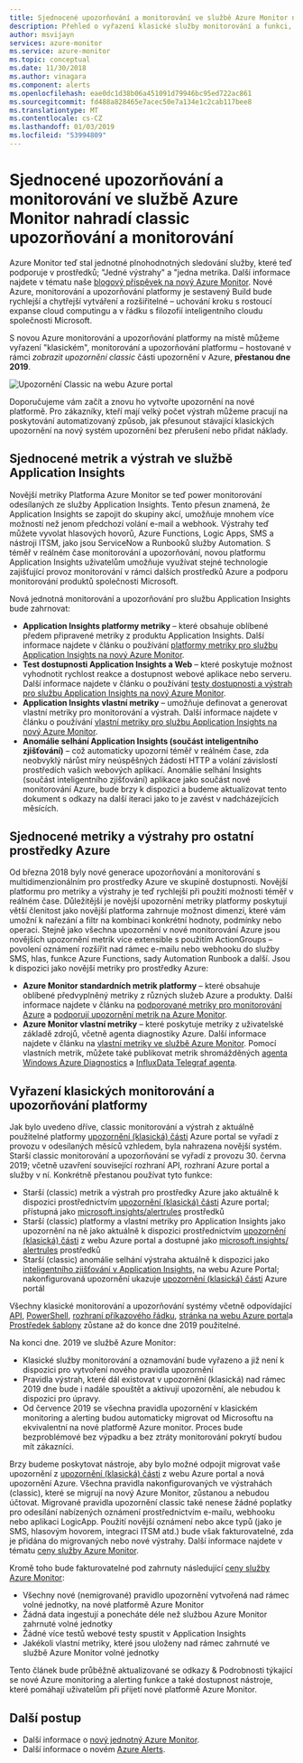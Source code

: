 ```yaml
---
title: Sjednocené upozorňování a monitorování ve službě Azure Monitor nahradí classic upozorňování a monitorování
description: Přehled o vyřazení klasické služby monitorování a funkci, dříve uvedené na webu Azure portal v části upozornění (klasická). Klasické upozorňování a monitorování zahrnuje klasického upozornění metrik pro prostředky Azure, klasického upozornění metrik pro službu Application Insights, upozornění classic webového testu pro službu Application Insights classic vlastních metrik založených na upozornění služby Application Insights a Klasický model výstrahy pro Application Insights SmartDetection v1
author: msvijayn
services: azure-monitor
ms.service: azure-monitor
ms.topic: conceptual
ms.date: 11/30/2018
ms.author: vinagara
ms.component: alerts
ms.openlocfilehash: eae0dc1d38b06a451091d79946bc95ed722ac861
ms.sourcegitcommit: fd488a828465e7acec50e7a134e1c2cab117bee8
ms.translationtype: MT
ms.contentlocale: cs-CZ
ms.lasthandoff: 01/03/2019
ms.locfileid: "53994809"
---
```

# <a name="unified-alerting--monitoring-in-azure-monitor-replaces-classic-alerting--monitoring"></a>Sjednocené upozorňování a monitorování ve službě Azure Monitor nahradí classic upozorňování a monitorování

Azure Monitor teď stal jednotné plnohodnotných sledování služby, které teď podporuje v prostředků; "Jedné výstrahy" a "jedna metrika. Další informace najdete v tématu naše [blogový příspěvek na nový Azure Monitor](https://azure.microsoft.com/blog/new-full-stack-monitoring-capabilities-in-azure-monitor/). Nové Azure, monitorování a upozorňování platformy je sestavený Build bude rychlejší a chytřejší vytváření a rozšiřitelné – uchování kroku s rostoucí expanse cloud computingu a v řádku s filozofií inteligentního cloudu společnosti Microsoft. 

S novou Azure monitorování a upozorňování platformy na místě můžeme vyřazení "klasickém", monitorování a upozorňování platformu – hostované v rámci *zobrazit upozornění classic* části upozornění v Azure, **přestanou dne 2019**.

 ![Upozornění Classic na webu Azure portal](media/monitoring-classic-retirement/monitor-alert-screen2.png) 

Doporučujeme vám začít a znovu ho vytvořte upozornění na nové platformě. Pro zákazníky, kteří mají velký počet výstrah můžeme pracují na poskytování automatizovaný způsob, jak přesunout stávající klasických upozornění na nový systém upozornění bez přerušení nebo přidat náklady.

## <a name="unified-metrics-and-alerts-in-application-insights"></a>Sjednocené metrik a výstrah ve službě Application Insights

Novější metriky Platforma Azure Monitor se teď power monitorování odesílaných ze služby Application Insights. Tento přesun znamená, že Application Insights se zapojit do skupiny akcí, umožňuje mnohem více možností než jenom předchozí volání e-mail a webhook. Výstrahy teď můžete vyvolat hlasových hovorů, Azure Functions, Logic Apps, SMS a nástroji ITSM, jako jsou ServiceNow a Runbooků služby Automation. S téměř v reálném čase monitorování a upozorňování, novou platformu Application Insights uživatelům umožňuje využívat stejné technologie zajišťující provoz monitorování v rámci dalších prostředků Azure a podporu monitorování produktů společnosti Microsoft.

Nová jednotná monitorování a upozorňování pro službu Application Insights bude zahrnovat:

- **Application Insights platformy metriky** – které obsahuje oblíbené předem připravené metriky z produktu Application Insights. Další informace najdete v článku o používání [platformy metriky pro službu Application Insights na nový Azure Monitor](../../application-insights/pre-aggregated-metrics-log-metrics.md#pre-aggregated-metrics).
- **Test dostupnosti Application Insights a Web** – které poskytuje možnost vyhodnotit rychlost reakce a dostupnost webové aplikace nebo serveru. Další informace najdete v článku o používání [testy dostupnosti a výstrah pro službu Application Insights na nový Azure Monitor](../../azure-monitor/app/monitor-web-app-availability.md).
- **Application Insights vlastní metriky** – umožňuje definovat a generovat vlastní metriky pro monitorování a výstrah. Další informace najdete v článku o používání [vlastní metriky pro službu Application Insights na nový Azure Monitor](../../application-insights/pre-aggregated-metrics-log-metrics.md#custom-metrics-dimensions-and-pre-aggregation).
- **Anomálie selhání Application Insights (součást inteligentního zjišťování)** – což automaticky upozorní téměř v reálném čase, zda neobvyklý nárůst míry neúspěšných žádostí HTTP a volání závislostí prostředích vašich webových aplikací. Anomálie selhání Insights (součást inteligentního zjišťování) aplikace jako součást nové monitorování Azure, bude brzy k dispozici a budeme aktualizovat tento dokument s odkazy na další iteraci jako to je zavést v nadcházejících měsících.

## <a name="unified-metrics--alerts-for-other-azure-resources"></a>Sjednocené metriky a výstrahy pro ostatní prostředky Azure

Od března 2018 byly nové generace upozorňování a monitorování s multidimenzionálním pro prostředky Azure ve skupině dostupnosti. Novější platformu pro metriky a výstrahy je teď rychlejší při použití možnosti téměř v reálném čase. Důležitější je novější upozornění metriky platformy poskytují větší členitost jako novější platforma zahrnuje možnost dimenzí, které vám umožní k nařezání a filtr na kombinaci konkrétní hodnoty, podmínky nebo operaci. Stejně jako všechna upozornění v nové monitorování Azure jsou novějších upozornění metrik více extensible s použitím ActionGroups – povolení oznámení rozšířit nad rámec e-mailu nebo webhooku do služby SMS, hlas, funkce Azure Functions, sady Automation Runbook a další.
Jsou k dispozici jako novější metriky pro prostředky Azure:

- **Azure Monitor standardních metrik platformy** – které obsahuje oblíbené předvyplněný metriky z různých služeb Azure a produkty. Další informace najdete v článku na [podporované metriky pro monitorování Azure](../../azure-monitor/platform/alerts-metric-near-real-time.md#metrics-and-dimensions-supported) a [podporují upozornění metrik na Azure Monitor](../../azure-monitor/platform/alerts-metric-overview.md#supported-resource-types-for-metric-alerts).
- **Azure Monitor vlastní metriky** – které poskytuje metriky z uživatelské základě zdrojů, včetně agenta diagnostiky Azure. Další informace najdete v článku na [vlastní metriky ve službě Azure Monitor](../../azure-monitor/platform/metrics-custom-overview.md). Pomocí vlastních metrik, můžete také publikovat metrik shromážděných [agenta Windows Azure Diagnostics](../../azure-monitor/platform/collect-custom-metrics-guestos-resource-manager-vm.md) a [InfluxData Telegraf agenta](../../azure-monitor/platform/collect-custom-metrics-linux-telegraf.md).

## <a name="retirement-of-classic-monitoring-and-alerting-platform"></a>Vyřazení klasických monitorování a upozorňování platformy

Jak bylo uvedeno dříve, classic monitorování a výstrah z aktuálně použitelné platformy [upozornění (klasická) části](../../azure-monitor/platform/alerts-classic.overview.md) Azure portal se vyřadí z provozu v odesílaných měsíců vzhledem, byla nahrazena novější systém.
Starší classic monitorování a upozorňování se vyřadí z provozu 30. června 2019; včetně uzavření související rozhraní API, rozhraní Azure portal a služby v ní. Konkrétně přestanou používat tyto funkce:

- Starší (classic) metrik a výstrah pro prostředky Azure jako aktuálně k dispozici prostřednictvím [upozornění (klasická) části](../../azure-monitor/platform/alerts-classic.overview.md) Azure portal; přístupná jako [microsoft.insights/alertrules](https://docs.microsoft.com/rest/api/monitor/alertrules) prostředků
- Starší (classic) platformy a vlastní metriky pro Application Insights jako upozornění na ně jako aktuálně k dispozici prostřednictvím [upozornění (klasická) části](../../azure-monitor/platform/alerts-classic.overview.md) z webu Azure portal a dostupné jako [microsoft.insights/ alertrules](https://docs.microsoft.com/rest/api/monitor/alertrules) prostředků
- Starší (classic) anomálie selhání výstraha aktuálně k dispozici jako [inteligentního zjišťování v Application Insights,](../../application-insights/app-insights-proactive-diagnostics.md) na webu Azure Portal; nakonfigurovaná upozornění ukazuje [upozornění (klasická) části](../../azure-monitor/platform/alerts-classic.overview.md) Azure portál

Všechny klasické monitorování a upozorňování systémy včetně odpovídající [API](https://msdn.microsoft.com/library/azure/dn931945.aspx), [PowerShell](../../azure-monitor/platform/alerts-classic-portal.md), [rozhraní příkazového řádku](../../azure-monitor/platform/alerts-classic-portal.md), [stránka na webu Azure portal](../../azure-monitor/platform/alerts-classic-portal.md)a [ Prostředek šablony](../../azure-monitor/platform/alerts-enable-template.md) zůstane až do konce dne 2019 použitelné. 

Na konci dne. 2019 ve službě Azure Monitor:

- Klasické služby monitorování a oznamování bude vyřazeno a již není k dispozici pro vytvoření nového pravidla upozornění
- Pravidla výstrah, které dál existovat v upozornění (klasická) nad rámec 2019 dne bude i nadále spouštět a aktivují upozornění, ale nebudou k dispozici pro úpravy.
- Od července 2019 se všechna pravidla upozornění v klasickém monitoring a alerting budou automaticky migrovat od Microsoftu na ekvivalentní na nové platformě Azure monitor. Proces bude bezproblémové bez výpadku a bez ztráty monitorování pokrytí budou mít zákazníci.

Brzy budeme poskytovat nástroje, aby bylo možné odpojit migrovat vaše upozornění z [upozornění (klasická) části](../../azure-monitor/platform/alerts-classic.overview.md) z webu Azure portal a nová upozornění Azure. Všechna pravidla nakonfigurovaných ve výstrahách (classic), které se migrují na nový Azure Monitor, zůstanou a nebudou účtovat. Migrované pravidla upozornění classic také nenese žádné poplatky pro odesílání nabízených oznámení prostřednictvím e-mailu, webhooku nebo aplikaci LogicApp. Použití novější oznámení nebo akce typů (jako je SMS, hlasovým hovorem, integraci ITSM atd.) bude však fakturovatelné, zda je přidána do migrovaných nebo nové výstrahy. Další informace najdete v tématu [ceny služby Azure Monitor](https://azure.microsoft.com/pricing/details/monitor/).

Kromě toho bude fakturovatelné pod zahrnuty následující [ceny služby Azure Monitor](https://azure.microsoft.com/pricing/details/monitor/):

- Všechny nové (nemigrované) pravidlo upozornění vytvořená nad rámec volné jednotky, na nové platformě Azure Monitor
- Žádná data ingestují a ponecháte déle než službou Azure Monitor zahrnuté volné jednotky
- Žádné více testů webové testy spustit v Application Insights
- Jakékoli vlastní metriky, které jsou uloženy nad rámec zahrnuté ve službě Azure Monitor volné jednotky

Tento článek bude průběžně aktualizované se odkazy & Podrobnosti týkající se nové Azure monitoring a alerting funkce a také dostupnost nástroje, které pomáhají uživatelům při přijetí nové platformě Azure Monitor.


## <a name="next-steps"></a>Další postup

* Další informace o [nový jednotný Azure Monitor](../../azure-monitor/overview.md).
* Další informace o novém [Azure Alerts](../../azure-monitor/platform/alerts-overview.md).
